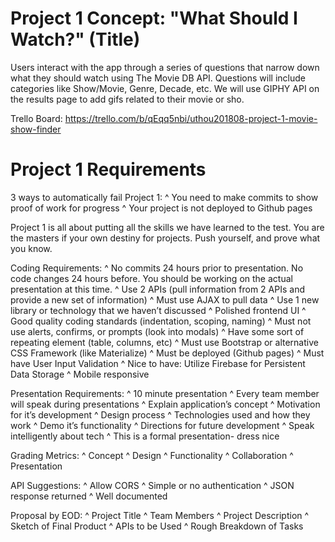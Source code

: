 # Project 1 Concept: "What Should I Watch?" (Title)

Users interact with the app through a series of questions that narrow down what they should watch using The Movie DB API. Questions will include categories like Show/Movie, Genre, Decade, etc. We will use GIPHY API on the results page to add gifs related to their movie or sho. 

Trello Board: https://trello.com/b/qEqq5nbi/uthou201808-project-1-movie-show-finder

# Project 1 Requirements

3 ways to automatically fail Project 1:
^ You need to make commits to show proof of work for progress
^ Your project is not deployed to Github pages 

Project 1 is all about putting all the skills we have learned to the test. You are the masters if your own destiny for projects. Push yourself, and prove what you know. 

Coding Requirements: 
^ No commits 24 hours prior to presentation. No code changes 24 hours before. You should be working on the actual presentation at this time. 
^ Use 2 APIs (pull information from 2 APIs and provide a new set of information)
^ Must use AJAX to pull data
^ Use 1 new library or technology that we haven’t discussed
^ Polished frontend UI
^ Good quality coding standards (indentation, scoping, naming)
^ Must not use alerts, confirms, or prompts (look into modals)
^ Have some sort of repeating element (table, columns, etc)
^ Must use Bootstrap or alternative CSS Framework (like Materialize)
^ Must be deployed (Github pages)
^ Must have User Input Validation
^ Nice to have: Utilize Firebase for Persistent Data Storage 
^ Mobile responsive 

Presentation Requirements: 
^ 10 minute presentation 
^ Every team member will speak during presentations 
^ Explain application’s concept
^ Motivation for it’s development
^ Design process
^ Technologies used and how they work 
^ Demo it’s functionality 
^ Directions for future development 
^ Speak intelligently about tech
^ This is a formal presentation- dress nice 

Grading Metrics:
^ Concept
^ Design
^ Functionality
^ Collaboration
^ Presentation

API Suggestions: 
^ Allow CORS
^ Simple or no authentication
^ JSON response returned
^ Well documented

Proposal by EOD: 
^ Project Title
^ Team Members
^ Project Description
^ Sketch of Final Product
^ APIs to be Used 
^ Rough Breakdown of Tasks





